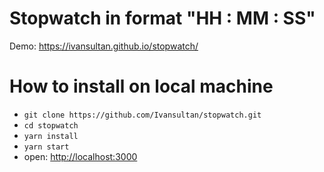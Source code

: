 # Stopwatch in format "HH : MM : SS"

Demo:  https://ivansultan.github.io/stopwatch/

# How to install on local machine

* `git clone https://github.com/Ivansultan/stopwatch.git`
* `cd stopwatch`
* `yarn install`
* `yarn start`
* open: [http://localhost:3000](http://localhost:3000)
